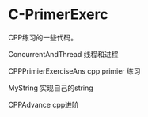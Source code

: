 # C-PrimerExerc
CPP练习的一些代码。

ConcurrentAndThread 线程和进程

CPPPrimierExerciseAns  cpp primier 练习

MyString 实现自己的string

CPPAdvance cpp进阶